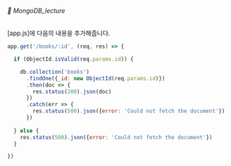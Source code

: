 ###### :cactus:  MongoDB_lecture

[app.js]에 다음의 내용을 추가해줍니다.  

``` js
app.get('/books/:id', (req, res) => {

  if (ObjectId.isValid(req.params.id)) {

    db.collection('books')
      .findOne({_id: new ObjectId(req.params.id)})
      .then(doc => {
        res.status(200).json(doc)
      })
      .catch(err => {
        res.status(500).json({error: 'Could not fetch the document'})
      })
      
  } else {
    res.status(500).json({error: 'Could not fetch the document'})
  }

})

```
